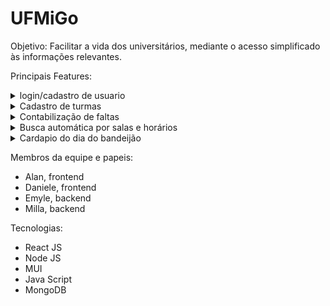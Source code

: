# UFMiGo

Objetivo: Facilitar a vida dos universitários, mediante o acesso simplificado às informações relevantes.

Principais Features:

<details>
<summary> login/cadastro de usuario </summary>

> Como usuário eu quero poder me cadastrar no sistema para ter acesso a funcionalidades que necessitam de autentificação
</details>

<details>
<summary> Cadastro de turmas </summary>

> Como usuário quero poder cadastrar minhas turmas para consultar os horários e contabilizar minhas faltas
</details>

<details>
<summary> Contabilização de faltas </summary>

Como usuário adicionar faltas a uma turma que cadastrei e ter acesso a quantidade de faltas que ainda posso ter
</details>

<details>
<summary> Busca automática por salas e horários </summary>

Como usuário quero ter acesso a sala que será ministrada as aulas de cada turma
</details>

<details>
<summary> Cardapio do dia do bandeijão </summary>

Como usuário quero ter acesso ao cardápio diário do Restaurane Universitário
</details>

Membros da equipe e papeis:
- Alan, frontend
- Daniele, frontend
- Emyle, backend
- Milla, backend

Tecnologias: 
- React JS
- Node JS
- MUI
- Java Script
- MongoDB
